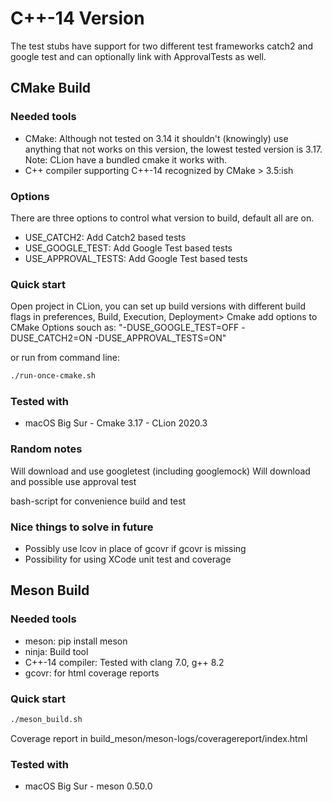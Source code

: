 C++-14 Version
==============

The test stubs have support for two different test frameworks
catch2 and google test and can optionally link with ApprovalTests
as well. 




CMake Build
-----------

### Needed tools

* CMake: Although not tested on 3.14 it shouldn't (knowingly) use anything
  that not works on this version, the lowest tested version is 3.17.
  Note: CLion have a bundled cmake it works with.
* C++ compiler supporting C++-14 recognized by CMake > 3.5:ish



### Options

There are three options to control what version to build, default all
are on.

- USE_CATCH2: Add Catch2 based tests
- USE_GOOGLE_TEST: Add Google Test based tests
- USE_APPROVAL_TESTS: Add Google Test based tests


### Quick start

Open project in CLion, you can set up build versions with different build flags
in preferences, Build, Execution, Deployment> Cmake add options to CMake Options
souch as: "-DUSE_GOOGLE_TEST=OFF -DUSE_CATCH2=ON -DUSE_APPROVAL_TESTS=ON"

or run from command line: 

```sh
./run-once-cmake.sh
```

### Tested with

 * macOS Big Sur - Cmake 3.17 - CLion 2020.3


### Random notes

Will download and use googletest (including googlemock)
Will download and possible use approval test

bash-script for convenience build and test


### Nice things to solve in future

*  Possibly use lcov in place of gcovr if gcovr is missing
*  Possibility for using XCode unit test and coverage

Meson Build
-----------

### Needed tools

* meson: pip install meson
* ninja: Build tool
* C++-14 compiler: Tested with clang 7.0, g++ 8.2
* gcovr: for html coverage reports

### Quick start

```sh
./meson_build.sh
```

Coverage report in build\_meson/meson-logs/coveragereport/index.html


### Tested with

 * macOS Big Sur - meson 0.50.0
